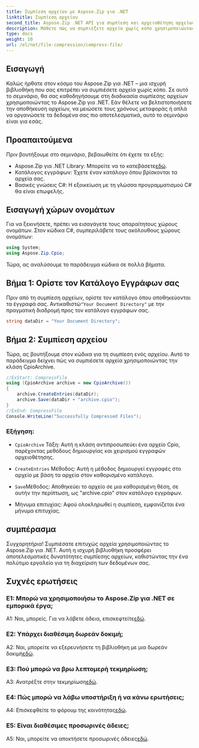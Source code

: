 ```yaml
---
title: Συμπίεση αρχείου με Aspose.Zip για .NET
linktitle: Συμπίεση αρχείου
second_title: Aspose.Zip .NET API για συμπίεση και αρχειοθέτηση αρχείων
description: Μάθετε πώς να συμπιέζετε αρχεία χωρίς κόπο χρησιμοποιώντας το Aspose.Zip για .NET. Ακολουθήστε το βήμα προς βήμα σεμινάριο για αποτελεσματική διαχείριση αρχείων.
type: docs
weight: 10
url: /el/net/file-compression/compress-file/
---
```

## Εισαγωγή

Καλώς ήρθατε στον κόσμο του Aspose.Zip για .NET – μια ισχυρή βιβλιοθήκη που σας επιτρέπει να συμπιέσετε αρχεία χωρίς κόπο. Σε αυτό το σεμινάριο, θα σας καθοδηγήσουμε στη διαδικασία συμπίεσης αρχείων χρησιμοποιώντας το Aspose.Zip για .NET. Εάν θέλετε να βελτιστοποιήσετε την αποθήκευση αρχείων, να μειώσετε τους χρόνους μεταφοράς ή απλά να οργανώσετε τα δεδομένα σας πιο αποτελεσματικά, αυτό το σεμινάριο είναι για εσάς.

## Προαπαιτούμενα

Πριν βουτήξουμε στο σεμινάριο, βεβαιωθείτε ότι έχετε τα εξής:

-  Aspose.Zip για .NET Library: Μπορείτε να το κατεβάσετε[εδώ](https://releases.aspose.com/zip/net/).
- Κατάλογος εγγράφων: Έχετε έναν κατάλογο όπου βρίσκονται τα αρχεία σας.
- Βασικές γνώσεις C#: Η εξοικείωση με τη γλώσσα προγραμματισμού C# θα είναι επωφελής.

## Εισαγωγή χώρων ονομάτων

Για να ξεκινήσετε, πρέπει να εισαγάγετε τους απαραίτητους χώρους ονομάτων. Στον κώδικα C#, συμπεριλάβετε τους ακόλουθους χώρους ονομάτων:

```csharp
using System;
using Aspose.Zip.Cpio;
```

Τώρα, ας αναλύσουμε το παράδειγμα κώδικα σε πολλά βήματα.

## Βήμα 1: Ορίστε τον Κατάλογο Εγγράφων σας

 Πριν από τη συμπίεση αρχείων, ορίστε τον κατάλογο όπου αποθηκεύονται τα έγγραφά σας. Αντικαθιστώ`"Your Document Directory"` με την πραγματική διαδρομή προς τον κατάλογο εγγράφων σας.

```csharp
string dataDir = "Your Document Directory";
```

## Βήμα 2: Συμπίεση αρχείου

Τώρα, ας βουτήξουμε στον κώδικα για τη συμπίεση ενός αρχείου. Αυτό το παράδειγμα δείχνει πώς να συμπιέσετε αρχεία χρησιμοποιώντας την κλάση CpioArchive.

```csharp
//ExStart: CompressFile
using (CpioArchive archive = new CpioArchive())
{
    archive.CreateEntries(dataDir);
    archive.Save(dataDir + "archive.cpio");
}
//ExEnd: CompressFile
Console.WriteLine("Successfully Compressed Files");
```

### Εξήγηση:

- `CpioArchive` Τάξη: Αυτή η κλάση αντιπροσωπεύει ένα αρχείο Cpio, παρέχοντας μεθόδους δημιουργίας και χειρισμού εγγραφών αρχειοθέτησης.

- `CreateEntries` Μέθοδος: Αυτή η μέθοδος δημιουργεί εγγραφές στο αρχείο με βάση τα αρχεία στον καθορισμένο κατάλογο.

- `Save`Μέθοδος: Αποθηκεύει το αρχείο σε μια καθορισμένη θέση, σε αυτήν την περίπτωση, ως "archive.cpio" στον κατάλογο εγγράφων.

- Μήνυμα επιτυχίας: Αφού ολοκληρωθεί η συμπίεση, εμφανίζεται ένα μήνυμα επιτυχίας.

## συμπέρασμα

Συγχαρητήρια! Συμπιέσατε επιτυχώς αρχεία χρησιμοποιώντας το Aspose.Zip για .NET. Αυτή η ισχυρή βιβλιοθήκη προσφέρει αποτελεσματικές δυνατότητες συμπίεσης αρχείων, καθιστώντας την ένα πολύτιμο εργαλείο για τη διαχείριση των δεδομένων σας.

## Συχνές ερωτήσεις

### Ε1: Μπορώ να χρησιμοποιήσω το Aspose.Zip για .NET σε εμπορικά έργα;

 Α1: Ναι, μπορείς. Για να λάβετε άδεια, επισκεφτείτε[εδώ](https://purchase.aspose.com/buy).

### Ε2: Υπάρχει διαθέσιμη δωρεάν δοκιμή;

 A2: Ναι, μπορείτε να εξερευνήσετε τη βιβλιοθήκη με μια δωρεάν δοκιμή[εδώ](https://releases.aspose.com/).

### Ε3: Πού μπορώ να βρω λεπτομερή τεκμηρίωση;

 A3: Ανατρέξτε στην τεκμηρίωση[εδώ](https://reference.aspose.com/zip/net/).

### Ε4: Πώς μπορώ να λάβω υποστήριξη ή να κάνω ερωτήσεις;

 A4: Επισκεφθείτε το φόρουμ της κοινότητας[εδώ](https://forum.aspose.com/c/zip/37).

### Ε5: Είναι διαθέσιμες προσωρινές άδειες;

 A5: Ναι, μπορείτε να αποκτήσετε προσωρινές άδειες[εδώ](https://purchase.aspose.com/temporary-license/).